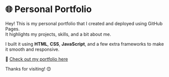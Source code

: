 # 🌐 Personal Portfolio

Hey! This is my personal portfolio that I created and deployed using GitHub Pages.  
It highlights my projects, skills, and a bit about me.

I built it using **HTML**, **CSS**, **JavaScript**, and a few extra frameworks to make it smooth and responsive.

🔗 [Check out my portfolio here](https://karthikkorrayi.github.io/portfolio/)

Thanks for visiting! 😊
